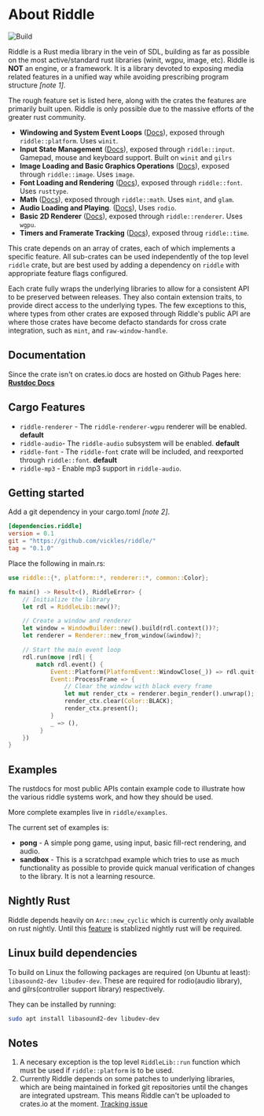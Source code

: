 # About Riddle

![Build](https://github.com/vickles/riddle/workflows/Build/badge.svg)

Riddle is a Rust media library in the vein of SDL, building as far as possible
on the most active/standard rust libraries (winit, wgpu, image, etc). Riddle
is **NOT** an engine, or a framework. It is a library devoted to exposing media
related features in a unified way while avoiding prescribing program structure
_[note 1]_.

The rough feature set is listed here, along with the crates the features are
primarily built upen. Riddle is only possible due to the massive efforts of the
greater rust community.

* **Windowing and System Event Loops**
    ([Docs](https://vickles.github.io/riddle/0.1.0/riddle_platform_winit)),
    exposed through `riddle::platform`. Uses `winit`.
* **Input State Management**
    ([Docs](https://vickles.github.io/riddle/0.1.0/riddle_input)),
    exposed through `riddle::input`. Gamepad, mouse and keyboard support.
    Built on `winit` and `gilrs`
* **Image Loading and Basic Graphics Operations**
    ([Docs](https://vickles.github.io/riddle/0.1.0/riddle_image)),
    exposed through `riddle::image`. Uses `image`.
* **Font Loading and Rendering**
    ([Docs](https://vickles.github.io/riddle/0.1.0/riddle_font)),
    exposed through `riddle::font`. Uses `rusttype`.
* **Math**
    ([Docs](https://vickles.github.io/riddle/0.1.0/riddle_math)),
    exposed through `riddle::math`. Uses `mint`, and `glam`.
* **Audio Loading and Playing**.
    ([Docs](https://vickles.github.io/riddle/0.1.0/riddle_audio)),
    Uses `rodio`.
* **Basic 2D Renderer**
    ([Docs](https://vickles.github.io/riddle/0.1.0/riddle_renderer_wgpu)),
    exposed through `riddle::renderer`. Uses `wgpu`.
* **Timers and Framerate Tracking**
    ([Docs](https://vickles.github.io/riddle/0.1.0/riddle_time)),
    exposed throug `riddle::time`.

This crate depends on an array of crates, each of which implements a specific
feature. All sub-crates can be used independently of the top level `riddle`
crate, but are best used by adding a dependency on `riddle` with appropriate
feature flags configured.

Each crate fully wraps the underlying libraries to allow for a consistent API
to be preserved between releases. They also contain extension traits, to
provide direct access to the underlying types. The few exceptions to this,
where types from other crates are exposed through Riddle's public API are
where those crates have become defacto standards for cross crate integration,
such as `mint`, and `raw-window-handle`.

## Documentation

Since the crate isn't on crates.io docs are hosted on Github Pages here:
[**Rustdoc Docs**](https://vickles.github.io/riddle/0.1.0/riddle)

## Cargo Features

* `riddle-renderer` - The `riddle-renderer-wgpu` renderer will be enabled. **default**
* `riddle-audio`- The `riddle-audio` subsystem will be enabled. **default**
* `riddle-font` - The `riddle-font` crate will be included, and reexported through `riddle::font`.  **default**
* `riddle-mp3` - Enable mp3 support in `riddle-audio`.

## Getting started

Add a git dependency in your cargo.toml _[note 2]_.

```toml
[dependencies.riddle]
version = 0.1
git = "https://github.com/vickles/riddle/"
tag = "0.1.0"
```

Place the following in main.rs:

```rust
use riddle::{*, platform::*, renderer::*, common::Color};

fn main() -> Result<(), RiddleError> {
    // Initialize the library
    let rdl = RiddleLib::new()?;

    // Create a window and renderer
    let window = WindowBuilder::new().build(rdl.context())?;
    let renderer = Renderer::new_from_window(&window)?;

    // Start the main event loop
    rdl.run(move |rdl| {
        match rdl.event() {
            Event::Platform(PlatformEvent::WindowClose(_)) => rdl.quit(),
            Event::ProcessFrame => {
                // Clear the window with black every frame
                let mut render_ctx = renderer.begin_render().unwrap();
                render_ctx.clear(Color::BLACK);
                render_ctx.present();
            }
            _ => (),
         }
    })
}
```

## Examples

The rustdocs for most public APIs contain example code to illustrate how the
various riddle systems work, and how they should be used.

More complete examples live in `riddle/examples`.

The current set of examples is:

* **pong** - A simple pong game, using input, basic fill-rect rendering, and audio.
* **sandbox** - This is a scratchpad example which tries to use as much functionality
                as possible to provide quick manual verification of changes to the
                library. It is not a learning resource.

## Nightly Rust

Riddle depends heavily on `Arc::new_cyclic` which is currently only available
on rust nightly. Until this [feature](https://github.com/rust-lang/rust/issues/75861)
is stablized nightly rust will be required.

## Linux build dependencies

To build on Linux the following packages are required (on Ubuntu at least):
`libasound2-dev libudev-dev`. These are required for rodio(audio library), and gilrs(controller
support library) respectively.

They can be installed by running:

```bash
sudo apt install libasound2-dev libudev-dev
```

## Notes

1. A necesary exception is the top level `RiddleLib::run` function which must be
   used if `riddle::platform` is to be used.
2. Currently Riddle depends on some patches to underlying libraries, which are
   being maintained in forked git repositories until the changes are
   integrated upstream. This means Riddle can't be uploaded to crates.io at
   the moment. [Tracking issue](https://github.com/vickles/riddle/issues/23)
